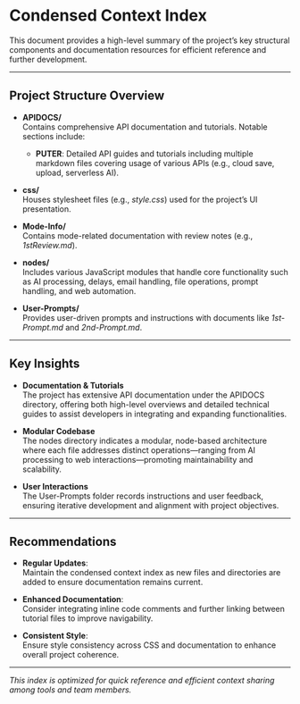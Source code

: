 # Condensed Context Index

This document provides a high-level summary of the project’s key structural components and documentation resources for efficient reference and further development.

---

## Project Structure Overview

- **APIDOCS/**  
  Contains comprehensive API documentation and tutorials. Notable sections include:
  - **PUTER**: Detailed API guides and tutorials including multiple markdown files covering usage of various APIs (e.g., cloud save, upload, serverless AI).
  
- **css/**  
  Houses stylesheet files (e.g., *style.css*) used for the project’s UI presentation.

- **Mode-Info/**  
  Contains mode-related documentation with review notes (e.g., *1stReview.md*).

- **nodes/**  
  Includes various JavaScript modules that handle core functionality such as AI processing, delays, email handling, file operations, prompt handling, and web automation.

- **User-Prompts/**  
  Provides user-driven prompts and instructions with documents like *1st-Prompt.md* and *2nd-Prompt.md*.

---

## Key Insights

- **Documentation & Tutorials**  
  The project has extensive API documentation under the APIDOCS directory, offering both high-level overviews and detailed technical guides to assist developers in integrating and expanding functionalities.

- **Modular Codebase**  
  The nodes directory indicates a modular, node-based architecture where each file addresses distinct operations—ranging from AI processing to web interactions—promoting maintainability and scalability.

- **User Interactions**  
  The User-Prompts folder records instructions and user feedback, ensuring iterative development and alignment with project objectives.

---

## Recommendations

- **Regular Updates**:  
  Maintain the condensed context index as new files and directories are added to ensure documentation remains current.

- **Enhanced Documentation**:  
  Consider integrating inline code comments and further linking between tutorial files to improve navigability.

- **Consistent Style**:  
  Ensure style consistency across CSS and documentation to enhance overall project coherence.

---

*This index is optimized for quick reference and efficient context sharing among tools and team members.*